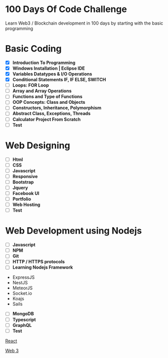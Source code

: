 
# 100 Days Of Code Challenge

Learn Web3 / Blockchain development in 100 days by starting with the basic programming

# Basic Coding

- [x]  ****Introduction To Programming****
- [x]  ****Windows Installation | Eclipse IDE****
- [x]  ****Variables Datatypes & I/O Operations****
- [x]  ****Conditional Statements IF, IF ELSE, SWITCH****
- [ ]  ****Loops: FOR Loop****
- [ ]  ****Array and Array Operations****
- [ ]  ****Functions and Type of Functions****
- [ ]  ****OOP Concepts: Class and Objects****
- [ ]  ****Constructors, Inheritance, Polymorphism****
- [ ]  ****Abstract Class, Exceptions, Threads****
- [ ]  ****Calculator Project From Scratch****
- [ ]  **Test**

# Web Designing

- [ ]  **Html**
- [ ]  **CSS**
- [ ]  **Javascript**
- [ ]  **Responsive**
- [ ]  **Bootstrap**
- [ ]  **Jquery**
- [ ]  **Facebook UI**
- [ ]  **Portfolio**
- [ ]  **Web Hosting**
- [ ]  **Test**

# Web Development using Nodejs

- [ ]  ****Javascript****
- [ ]  ****NPM****
- [ ]  ****Git****
- [ ]  ****HTTP / HTTPS protocols****
- [ ]  ****Learning Nodejs Framework****
- ExpressJS
- NestJS
- MeteorJS
- Socket.io
- Koajs
- Sails
- [ ]  ****MongoDB****
- [ ]  ****Typescript****
- [ ]  ****GraphQL****
- [ ]  ****Test****

[React](https://www.notion.so/React-f1fa5777363146008a782b7fe42f3ea1)

[Web 3](https://www.notion.so/Web-3-c0d93f34c167465b8f07ba1887b9bf5a)
